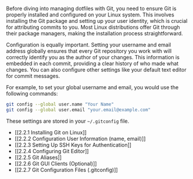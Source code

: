 Before diving into managing dotfiles with Git, you need to ensure Git is properly installed and configured on your Linux system. This involves installing the Git package and setting up your user identity, which is crucial for attributing commits to you. Most Linux distributions offer Git through their package managers, making the installation process straightforward.

Configuration is equally important. Setting your username and email address globally ensures that every Git repository you work with will correctly identify you as the author of your changes. This information is embedded in each commit, providing a clear history of who made what changes. You can also configure other settings like your default text editor for commit messages.

For example, to set your global username and email, you would use the following commands:

```bash
git config --global user.name "Your Name"
git config --global user.email "your.email@example.com"
```

These settings are stored in your `~/.gitconfig` file.

- [[2.2.1 Installing Git on Linux]]
- [[2.2.2 Configuration User Information (name, email)]]
- [[2.2.3 Setting Up SSH Keys for Authentication]]
- [[2.2.4 Configuring Git Editor]]
- [[2.2.5 Git Aliases]]
- [[2.2.6 Git GUI Clients (Optional)]]
- [[2.2.7 Git Configuration Files (.gitconfig)]]